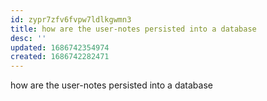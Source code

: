 ```yaml
---
id: zypr7zfv6fvpw7ldlkgwmn3
title: how are the user-notes persisted into a database
desc: ''
updated: 1686742354974
created: 1686742282471
---
```



how are the user-notes persisted into a database

